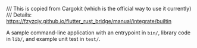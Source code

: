 /// This is copied from Cargokit (which is the official way to use it currently) /// Details: https://fzyzcjy.github.io/flutter_rust_bridge/manual/integrate/builtin

A sample command-line application with an entrypoint in `bin/`, library code in `lib/`, and example unit test in `test/`.
